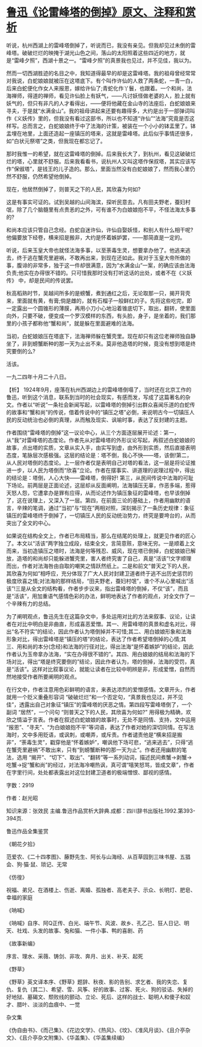 # [鲁迅《论雷峰塔的倒掉》原文、注释和赏析](https://www.vrrw.net/wx/9507.html)

听说，杭州西湖上的雷峰塔倒掉了，听说而已，我没有亲见。但我却见过未倒的雷峰塔。破破烂烂的映掩于湖光山色之间，落山的太阳照着这些四近的地方，就是“雷峰夕照”，西湖十景之一。“雷峰夕照”的真景我也见过，并不见佳，我以为。

然而一切西湖胜迹的名目之中，我知道得最早的却是这雷峰塔。我的祖母曾经常常对我说，白蛇娘娘就被压在这塔底下。有个叫作许仙的人救了两条蛇，一青一白，后来白蛇便化作女人来报恩，嫁给许仙了;青蛇化作丫鬟，也跟着。一个和尚，法海禅师，得道的禅师，看见许仙脸上有妖气，——凡讨妖怪做老婆的人，脸上就有妖气的，但只有非凡的人才看得出，——便将他藏在金山寺的法座后，白蛇娘娘来寻夫，于是就“水满金山”。我的祖母讲起来还要有趣得多，大约是出于一部弹词叫作《义妖传》里的，但我没有看过这部书，所以也不知道“许仙”“法海”究竟是否这样写。总而言之，白蛇娘娘终于中了法海的计策，被装在一个小小的钵盂里了。钵盂埋在地里，上面还造起一座镇压的塔来，这就是雷峰塔。此后似乎事情还很多，如“白状元祭塔”之类，但我现在都忘记了。

那时我惟一的希望，就在这雷峰塔的倒掉。后来我长大了，到杭州，看见这破破烂烂的塔，心里就不舒服。后来我看看书，说杭州人又叫这塔作保叔塔，其实应该写作“保俶塔”，是钱王的儿子造的。那么，里面当然没有白蛇娘娘了，然而我心里仍然不舒服，仍然希望他倒掉。

现在，他居然倒掉了，则普天之下的人民，其欣喜为何如?

这是有事实可证的。试到吴越的山间海滨，探听民意去。凡有田夫野老，蚕妇村氓，除了几个脑髓里有点贵恙的之外，可有谁不为白娘娘抱不平，不怪法海太多事的?

和尚本应该只管自己念经。白蛇自迷许仙，许仙自娶妖怪，和别人有什么相干呢?他偏要放下经卷，横来招是搬非，大约是怀着嫉妒罢，——那简直是一定的。

听说，后来玉皇大帝也就怪法海多事，以至荼毒生灵，想要拿办他了。他逃来逃去，终于逃在蟹壳里避祸，不敢再出来，到现在还如此。我对于玉皇大帝所做的事，腹诽的非常多，独于这一件却很满意，因为“水满金山”一案，的确应该由法海负责;他实在办得很不错的。只可惜我那时没有打听这话的出处，或者不在《义妖传》 中，却是民间的传说罢。

秋高稻熟时节，吴越间所多的是螃蟹，煮到通红之后，无论取那一只，揭开背壳来，里面就有黄，有膏;倘是雌的，就有石榴子一般鲜红的子。先将这些吃完，即一定露出一个圆锥形的薄膜，再用小刀小心地沿着锥底切下，取出，翻转，使里面向外，只要不破，便变成一个罗汉模样的东西，有头脸，身子，是坐着的，我们那里的小孩子都称他“蟹和尚”，就是躲在里面避难的法海。

当初，白蛇娘娘压在塔底下，法海禅师躲在蟹壳里。现在却只有这位老禅师独自静坐了，非到螃蟹断种的那一天为止出不来。莫非他造塔的时候，竟没有想到塔是终究要倒的么?

活该。

一九二四年十月二十八日。



【析】 1924年9月，座落在杭州西湖边上的雷峰塔倒塌了，当时还在北京工作的鲁迅，听到这个消息，联系到当时的社会现实，有感而发，写成了这篇著名的杂文。作者以“听说”一条社会新闻写起，以雷峰塔的倒掉引出群众喜闻乐道的白蛇传的故事和“蟹和尚”的传说，借着传说中的“镇压之塔”必倒，来说明古今一切镇压人民的反动统治也必倒的真理，从而触及现实、讽喻时事，表达了反封建的主题。

作者围绕“雷峰塔的倒掉”这一议论中心，从三个方面逐层展开论述：第一，从“我”对雷峰塔的态度论。作者先从对雷峰塔的外形议论写起，再叙述白蛇娘娘的故事，点出塔的实质，文章从实入手，由实写到虚，由外形到实质，然后直接表明态度，笔脉层次感极强。这层的结论是：塔不倒，我心不快——塔，该倒!第二，从人民对塔倒的态度论。上一层作者仅是表明自己对塔的看法，这一层是将论证推进一步，以人民为塔倒而“欣喜”立论。作者在摆事实、讲道理的说理过程中，得出的结论是：塔倒，人心大快——雷峰塔，倒得好! 第三，从民间传说中法海的可耻下场论。前两层是正面论述，这层却从反面阐明，法海镇压无辜，作恶多端，惹得天怒人怨，它遭拿办是罪有应得，从而论述作为镇压象征的雷峰塔，也早该倒掉了，这在说理上，又深入了一层。第四，在前面三论的基础上，作者用幽默的语言，辛辣的笔调，通过“当初”与“现在”两相对照，深刻揭示了一条历史规律：象征镇压的雷峰塔终于倒掉了，一切镇压人民的反动统治势力，终究是要垮台的，从而突出了全文的中心。

如果说在结构全文上，作者已布局精当，那么在结尾的处理上，就更见作者的匠心了。本文以“活该”两字独立成段，结束全文，言简意赅，意味无穷。一是顺着上文而来，当初造镇压之塔时，法海是何等残忍、威风，现在塔已倒掉，白蛇娘娘已解放，造塔的和尚却只能躲进蟹壳里，害人者终究害了自己，真是“活该”!文字顺理而出，作者对法海咎由自取的嘲笑之情跃然纸上。二是和前文“普天之下的人民，其欣喜为何如”相呼应，充分体现了广大人民对封建卫道者终于逃不出历史惩罚的极度欣喜之情;对法海的那样结局，“田夫野老，蚕妇村氓”，谁个不从心里喊出“活该”!三是从全文的结构看，作者步步议来，指出雷峰塔的倒掉，不仅“该”，而且是“活该”，用加重语气感情色彩的办法，鲜明地表达了作者的观点，对全文作了一个辛辣有力的总结。

为了阐明观点，鲁迅先生在这篇杂文中，多处运用对比的方法来叙事、议论，让读者在对比中明白是非曲直，形成喜恶爱憎。其一、用雷峰塔的真景和虚名对比，得出“名不符实”的结论，因此作者认为塔倒掉并不可惜;其二、用白娘娘形象和法海形象对比，得出雷峰塔是“镇压的塔”的结论，表达了作者希望塔倒掉的心情;其三、用和尚的本分(念经)和法海的行径对比，得出法海“是怀着嫉妒”的结论，因此作者认为玉帝拿办法海，“实在办得很不错的”。其四、用白娘娘的结局和法海的下场对比，得出“塔是终究要倒的”结论，因此作者认为，塔的倒掉，法海的受罚，真是“活该”。这样对比叙事议论，就能让读者在比较中明辨是非，形成爱憎，自然而然地接受作者所要阐明的观点。

在行文中，作者注意用色彩鲜明的语言，来表达浓烈的爱憎感情。文章开头，作者就用一个贬义重叠形容词 “破破烂烂”和一个否定句，“真景我也见过，并不见佳”，透露出自己对象征“镇压”的雷峰塔的厌恶之情。第四段写雷峰塔倒了，一个副词 “居然”，一个问句 “则普天之下的人民，其欣喜为何如?” 用得极为精确，欢欣之情溢于言表。作者在叙述白蛇娘娘的故事时，无处不是同情、支持，文中运用 “报恩”、“寻夫”、“为白娘娘抱不平”等词语，表达了作者对她的深切同情。在写法海时，文中多用贬语，或讽刺，或嘲弄，或斥责。作者谴责他是“横来招是搬非”，“荼毒生灵”，戳穿他是“怀着嫉妒”，嘲讽他下场可悲，“逃来逃去”，只得“逃在蟹壳里避祸”不敢出来，只有“到螃蟹断种的那一天为止”。作者还用幽默的笔法，选用 “揭开”、“切下”、取出”、“翻转”等一系列动词，描述民间煮蟹→剥蟹→吃蟹→捉“蟹和尚”的经过，对法海冷嘲热讽，真可谓“嘻笑怒骂，皆成文章”，作者在字里行间，处处都表露出对这位封建卫道者的极端憎恨、鄙视的感情。

字数：2919

作者：赵光昭

知识来源：张效民 主编.鲁迅作品赏析大辞典.成都：四川辞书出版社.1992.第393-394页.

鲁迅作品全集鉴赏

《朝花夕拾》

范爱农、《二十四孝图》、藤野先生、阿长与山海经、从百草园到三味书屋、五猖会、狗·猫·鼠、琐记、无常

《仿徨》

祝福、弟兄、在酒楼上、伤逝、离婚、孤独者、高老夫子、示众、长明灯、肥皂、幸福的家庭

《呐喊》

《呐喊》自序、阿Q正传、白光、端午节、风波、故乡、孔乙己、狂人日记、明天、社戏、头发的故事、兔和猫、一件小事、鸭的喜剧、药

《故事新编》

序言、理水、采薇、铸剑、非攻、奔月、出关、补天、起死

《野草》

《野草》英文译本序、《野草》题辞、秋夜、影的告别、求乞者、我的失恋、复仇、复仇〔其二〕、希望、雪、风筝、好的故事、过客、死火、狗的驳诘、失掉的好地狱、墓碣文、颓败线的颤动、立论、死后、这样的战士、聪明人和傻子和奴才、腊叶、淡淡的血痕中、一觉

杂文集

《伪自由书》、《而己集》、《花边文学》、《热风》、《坟》、《准风月谈》、《且介亭杂文》、《且介亭杂文附集》、《华盖集》、《华盖集续编》


